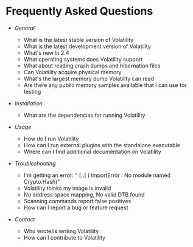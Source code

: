 # Frequently Asked Questions

- *General* 
    - What is the latest stable version of Volatility
    - What is the latest development version of Volatility
    - What's new in 2.4
    - What operating systems does Volatility support
    - What about reading crash dumps and hibernation files
    - Can Volatility acquire physical memory
    - What's the largest memory dump Volatility can read
    - Are there any public memory samples available that I can use for testing

- *Installation*
    - What are the dependencies for running Volatility

- *Usage*
    - How do I run Volatility
    - How can I run external plugins with the standalone executable
    - Where can I find additional documentation on Volatility

- *Troubleshooting*
    - I'm getting an error: " [..] ( ImportError : No module named Crypto.Hash)"
    - Volatility thinks my image is invalid
    - No address space mapping, No valid DTB found
    - Scanning commands report false positives
    - How can I report a bug or feature request

- *Contact*
    - Who wrote/is writing Volatility
    - How can I contribute to Volatility